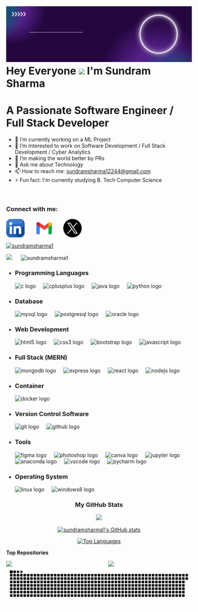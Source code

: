 ![Banner Gif](https://github.com/sundramsharma1/sundramsharma1/blob/master/template.gif)
Hey Everyone  ![](https://user-images.githubusercontent.com/18350557/176309783-0785949b-9127-417c-8b55-ab5a4333674e.gif) I'm Sundram Sharma
======================================================================================================================================
<h1> A Passionate Software Engineer / Full Stack Developer </h1>

- 🔭 I’m currently working on a ML Project
- 🌱 I’m Interested to work on Software Development / Full Stack Development / Cyber Analytics
- 👯 I’m making the world better by PRs 
- 💬 Ask me about Technology 
- 📫 How to reach me: sundramsharma12244@gmail.com
- ⚡ Fun fact: I'm currently studying B. Tech Computer Science

<br>
<h3 align="left">Connect with me:</h3>
<p align="left">
<a href="https://linkedin.com/in/sundram1" target="_blank"><img align="center" src="https://github.com/sundramsharma1/sundramsharma1/blob/master/icons/linkedin.png" alt="sundram1" height="50" width="50" /></a>&nbsp;&nbsp;&nbsp;&nbsp;&nbsp;&nbsp;
<a href="https://github.com/sundramsharma1/sundramsharma1/blob/master/Contact%20Us" target="_blank"><img align="center" src="https://github.com/sundramsharma1/sundramsharma1/blob/master/icons/Gmail.png" alt="Gmail" height="50" width="50" /></a>&nbsp;&nbsp;&nbsp;&nbsp;&nbsp;&nbsp;
<a href="https://x.com/StarkSundram" target="_blank"><img align="center" src="https://github.com/sundramsharma1/sundramsharma1/blob/master/icons/twitter.png" alt="sundram1" height="50" width="50" /></a>


<p align="left"> <a href="https://github.com/ryo-ma/github-profile-trophy"><img src="https://github-profile-trophy.vercel.app/?username=sundramsharma1" alt="sundramsharma1" /></a> </p>


<p align="left">
<img src="https://img.shields.io/github/followers/sundramsharma1?logo=github&style=for-the-badge&color=0891b2&labelColor=1c1917" />&nbsp;&nbsp;&nbsp;&nbsp;&nbsp;&nbsp;<img src="https://komarev.com/ghpvc/?username=sundramsharma1&color=0891b2&style=for-the-badge" alt="sundramsharma1" />
</p>

- <h3 align="left">Programming Languages  </h3>
  <div align="left">
    <img src="https://cdn.jsdelivr.net/gh/devicons/devicon/icons/c/c-original.svg" height="50" alt="c logo"  />
    <img width="12" />
    <img src="https://cdn.jsdelivr.net/gh/devicons/devicon/icons/cplusplus/cplusplus-original.svg" height="50" alt="cplusplus logo"  />
    <img width="12" />
    <img src="https://cdn.jsdelivr.net/gh/devicons/devicon/icons/java/java-original.svg" height="50" alt="java logo"  />
    <img width="12" />
    <img src="https://cdn.jsdelivr.net/gh/devicons/devicon/icons/python/python-original.svg" height="50" alt="python logo"  />
  </div>

- <h3 align="left"> Database </h3>
  <div align="left">
    <img src="https://cdn.jsdelivr.net/gh/devicons/devicon/icons/mysql/mysql-original.svg" height="50" alt="mysql logo"  />
    <img width="12" />
    <img src="https://cdn.jsdelivr.net/gh/devicons/devicon/icons/postgresql/postgresql-original.svg" height="50" alt="postgresql logo"  />
    <img width="12" />
    <img src="https://cdn.jsdelivr.net/gh/devicons/devicon/icons/oracle/oracle-original.svg" height="50" alt="oracle logo"  />
  </div>

- <h3 align="left">Web Development</h3>
  <div align="left">
    <img src="https://cdn.jsdelivr.net/gh/devicons/devicon/icons/html5/html5-original.svg" height="50" alt="html5 logo"  />
    <img width="12" />
    <img src="https://cdn.jsdelivr.net/gh/devicons/devicon/icons/css3/css3-original.svg" height="50" alt="css3 logo"  />
    <img width="12" />
    <img src="https://cdn.jsdelivr.net/gh/devicons/devicon/icons/bootstrap/bootstrap-original.svg" height="50" alt="bootstrap logo"  />
    <img width="12" />
    <img src="https://cdn.jsdelivr.net/gh/devicons/devicon/icons/javascript/javascript-original.svg" height="50" alt="javascript logo"  />
  </div>

- <h3 align="left">Full Stack (MERN) </h3>
  <div align="left">
    <img src="https://cdn.jsdelivr.net/gh/devicons/devicon/icons/mongodb/mongodb-original.svg" height="50" alt="mongodb logo"  />
    <img width="12" />
    <img src="https://cdn.jsdelivr.net/gh/devicons/devicon/icons/express/express-original.svg" height="50" alt="express logo"  />
    <img width="12" />
    <img src="https://cdn.jsdelivr.net/gh/devicons/devicon/icons/react/react-original.svg" height="50" alt="react logo"  />
    <img width="12" />
    <img src="https://cdn.jsdelivr.net/gh/devicons/devicon/icons/nodejs/nodejs-original.svg" height="50" alt="nodejs logo"  />
  </div>

- <h3 align="left"> Container </h3>
  <div align="left">
    <img src="https://cdn.jsdelivr.net/gh/devicons/devicon/icons/docker/docker-original.svg" height="50" alt="docker logo"  />
  </div>

- <h3 align="left"> Version Control Software </h3>
  <div align="left">
    <img src="https://cdn.jsdelivr.net/gh/devicons/devicon/icons/git/git-original.svg" height="50" alt="git logo"  />
    <img width="12" />
    <img src="https://cdn.jsdelivr.net/gh/devicons/devicon/icons/github/github-original.svg" height="50" alt="github logo"  />
  </div>

- <h3 align="left"> Tools </h3>
  <div align="left">
    <img src="https://cdn.jsdelivr.net/gh/devicons/devicon/icons/figma/figma-original.svg" height="50" alt="figma logo"  />
    <img width="12" />
    <img src="https://cdn.jsdelivr.net/gh/devicons/devicon/icons/photoshop/photoshop-plain.svg" height="50" alt="photoshop logo"  />
    <img width="12" />
    <img src="https://cdn.jsdelivr.net/gh/devicons/devicon/icons/canva/canva-original.svg" height="50" alt="canva logo"  />
    <img width="12" />
    <img src="https://cdn.jsdelivr.net/gh/devicons/devicon/icons/jupyter/jupyter-original.svg" height="50" alt="jupyter logo"  />
    <img width="12" />
    <img src="https://cdn.jsdelivr.net/gh/devicons/devicon/icons/anaconda/anaconda-original.svg" height="50" alt="anaconda logo"  />
    <img width="12" />
    <img src="https://cdn.jsdelivr.net/gh/devicons/devicon/icons/vscode/vscode-original.svg" height="50" alt="vscode logo"  />
    <img width="12" />
    <img src="https://cdn.jsdelivr.net/gh/devicons/devicon/icons/pycharm/pycharm-original.svg" height="50" alt="pycharm logo"  />
  </div>

- <h3 align="left"> Operating System </h3>
  <div align="left">
    <img src="https://cdn.jsdelivr.net/gh/devicons/devicon/icons/linux/linux-original.svg" height="40" alt="linux logo"  />
    <img width="12" />
    <img src="https://cdn.jsdelivr.net/gh/devicons/devicon/icons/windows8/windows8-original.svg" height="40" alt="windows8 logo"  />
  </div>


<h3 align="center"> My GitHub Stats </h3>

<p align="center">
<a align="left" href="http://www.github.com/sundramsharma1"><img  src="https://github-readme-streak-stats.herokuapp.com/?user=sundramsharma1&stroke=ffffff&background=1c1917&ring=22c55e&fire=22c55e&currStreakNum=ffffff&currStreakLabel=22c55e&sideNums=ffffff&sideLabels=ffffff&dates=ffffff&hide_border=true" /></a></p>

<p align="center">
<a  href="http://www.github.com/sundramsharma1"><img  src="https://github-readme-stats.vercel.app/api?username=sundramsharma1&show_icons=true&hide=&count_private=true&title_color=22c55e&text_color=ffffff&icon_color=0891b2&bg_color=1c1917&hide_border=true&show_icons=true" alt="sundramsharma1's GitHub stats" /></a></p>

<p align="center">
<a align="left" href="https://github.com/sundramsharma1" align="left"><img src="https://github-readme-stats.vercel.app/api/top-langs/?username=sundramsharma1&langs_count=10&title_color=22c55e&text_color=ffffff&icon_color=0891b2&bg_color=1c1917&hide_border=true&locale=en&custom_title=Top%20%Languages" alt="Top Languages" /></a>
</p>

<b>Top Repositories</b>

<div width="100%" align="center">
  <a href="https://github.com/sundramsharma1/Manya-One-Oath-Projects" align="left">
    <img align="left" width="45%" src="https://github-readme-stats.vercel.app/api/pin/?username=sundramsharma1&repo=Manya-One-Oath-Projects&title_color=22c55e&text_color=ffffff&icon_color=0891b2&bg_color=1c1917&hide_border=true&locale=en" />
  </a>
  <a href="https://github.com/sundramsharma1/Simple-Website-Navbar" align="right"><img align="right" width="45%" src="https://github-readme-stats.vercel.app/api/pin/?username=sundramsharma1&repo=Simple-Website-Navbar&title_color=22c55e&text_color=ffffff&icon_color=0891b2&bg_color=1c1917&hide_border=true&locale=en" />
  </a>
</div>

<p align="center">
<img src="https://raw.githubusercontent.com/sundramsharma1/sundramsharma1/output/snake.svg" alt="Snake animation" />
</p>

